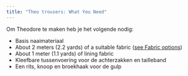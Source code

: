 ```yaml
---
title: "Theo trousers: What You Need"
---
```


Om Theodore te maken heb je het volgende nodig:

- Basis naaimateriaal
- About 2 meters (2.2 yards) of a suitable fabric ([see Fabric options](/docs/patterns/theo/fabric))
- About 1 meter (1.1 yards) of lining fabric
- Kleefbare tussenvoering voor de achterzakken en tailleband
- Een rits, knoop en broekhaak voor de gulp
